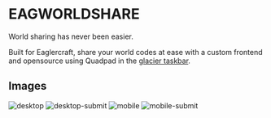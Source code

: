 # EAGWORLDSHARE
World sharing has never been easier.

Built for Eaglercraft, share your world codes at ease with a custom frontend and opensource using Quadpad in the [glacier taskbar](https://glacier.fly.dev/?dev-mode).

## Images

![desktop](https://github.com/user-attachments/assets/e5898acf-a64b-4932-aa7e-707121bcdcad)
![desktop-submit](https://github.com/user-attachments/assets/1aa7cdd7-3b2e-4aa6-92d7-65d7e42fdacb)
![mobile](https://github.com/user-attachments/assets/ee0fd4f1-97d3-4bab-ab05-fbe79158a5bb)
![mobile-submit](https://github.com/user-attachments/assets/73d06383-6a48-4c62-9210-4d14fdbbac26)
